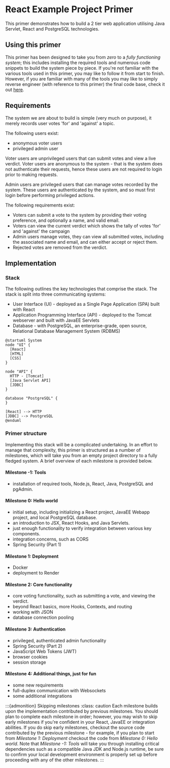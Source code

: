 # React Example Project Primer

This primer demonstrates how to build a 2 tier web application utilising Java Servlet, React and PostgreSQL technologies.

## Using this primer

This primer has been designed to take you from *zero* to a *fully functioning system*; this includes installing the required tools and numerous code snippets to build the system piece by piece. If you're not familiar with the various tools used in this primer, you may like to follow it from start to finish. However, if you are familiar with many of the tools you may like to simply reverse engineer (with reference to this primer) the final code base, check it out [here](https://github.com/SWEN900072023/react-example-primer).

## Requirements

The system we are about to build is simple (very much on purpose), it merely records user votes 'for' and 'against' a topic.

The following users exist:

- anonymous voter users
- privileged admin user

Voter users are unprivileged users that can submit votes and view a live verdict. Voter users are anonymous to the system - that is the system does not authenticate their requests, hence these users are not required to login prior to making requests.

Admin users are privileged users that can manage votes recorded by the system. These users are authenticated by the system, and so must first login before performing privileged actions.

The following requirements exist:

- Voters can submit a vote to the system by providing their voting preference, and optionally a name, and valid email.
- Voters can view the current verdict which shows the tally of votes 'for' and 'against' the campaign
- Admin users manage votes, they can view all submitted votes, including the associated name and email, and can either accept or reject them.
- Rejected votes are removed from the verdict.

## Implementation

### Stack

The following outlines the key technologies that comprise the stack. The stack is split into three communicating systems:

- User Interface (UI) - deployed as a Single Page Application (SPA) built with React
- Application Programming Interface (API) - deployed to the Tomcat webserver and built with JavaEE Servlets
- Database - with PostgreSQL, an enterprise-grade, open source, Relational Database Management System (RDBMS)

```plantuml
@startuml System
node "UI" {
  [React]
  [HTML]
  [CSS]
}

node "API" {
  HTTP - [Tomcat]
  [Java Servlet API]
  [JDBC]
}

database "PostgreSQL" {
}

[React] --> HTTP
[JDBC] --> PostgreSQL 
@enduml
```

### Primer structure

Implementing this stack will be a complicated undertaking. In an effort to manage that complexity, this primer is structured as a number of milestones, which will take you from an empty project directory to a fully fledged system. A brief overview of each milestone is provided below.

#### Milestone -1: Tools

- installation of required tools, Node.js, React, Java, PostgreSQL and pgAdmin.

#### Milestone 0: Hello world

- initial setup, including initializing a React project, JavaEE Webapp project, and local PostgreSQL database.
- an introduction to JSX, React Hooks, and Java Servlets.
- just enough functionality to verify integration between various key components.
- integration concerns, such as CORS
- Spring Security (Part 1)

#### Milestone 1: Deployment

- Docker
- deployment to Render

#### Milestone 2: Core functionality

- core voting functionality, such as submitting a vote, and viewing the verdict.
- beyond React basics, more Hooks, Contexts, and routing
- working with JSON
- database connection pooling

#### Milestone 3: Authentication

- privileged, authenticated admin functionality
- Spring Security (Part 2)
- JavaScript Web Tokens (JWT)
- browser cookies
- session storage

#### Milestone 4: Additional things, just for fun

- some new requirements
- full-duplex communication with Websockets
- some additional integrations

:::{admonition} Skipping milestones
:class: caution
Each milestone builds upon the implementation contributed by previous milestones. You should plan to complete each milestone in order; however, you may wish to skip early milestones if you're confident in your React, JavaEE or integration abilities. If you do skip early milestones, checkout the source code contributed by the previous milestone - for example, if you plan to start from *Milestone 1: Deployment* checkout the code from *Milestone 0: Hello world*. Note that *Milestone -1: Tools* will take you through installing critical dependencies such as a compatible Java JDK and Node.js runtime, be sure to confirm your local development environment is properly set up before proceeding with any of the other milestones.
:::
